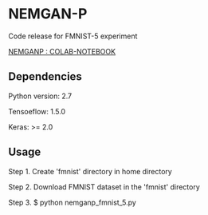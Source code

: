 # NEMGAN-P
Code release for FMNIST-5 experiment

[NEMGANP : COLAB-NOTEBOOK](https://colab.research.google.com/drive/1LB5CD3aVC-itr32_doBL8bWCqdz5V7bi?usp=sharing)
## Dependencies

Python version: 2.7

Tensoeflow: 1.5.0

Keras: >= 2.0

## Usage

Step 1. Create 'fmnist' directory in home directory

Step 2. Download FMNIST dataset in the 'fmnist' directory

Step 3. $ python nemganp_fmnist_5.py
